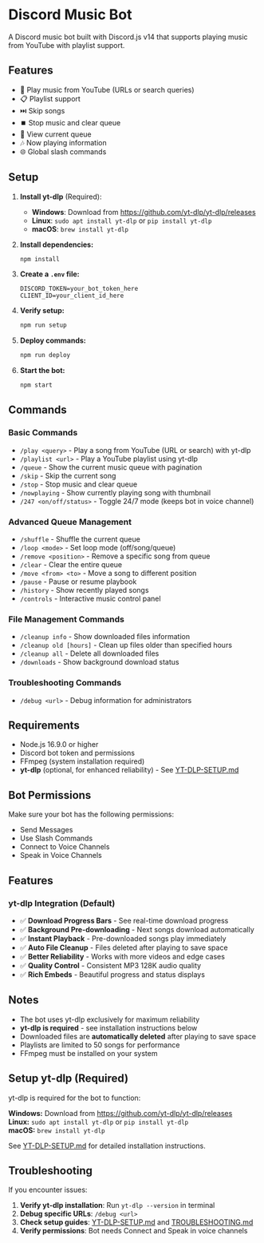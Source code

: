 # Discord Music Bot

A Discord music bot built with Discord.js v14 that supports playing music from YouTube with playlist support.

## Features

- 🎵 Play music from YouTube (URLs or search queries)
- 📋 Playlist support
- ⏭️ Skip songs
- ⏹️ Stop music and clear queue
- 📜 View current queue
- 🎶 Now playing information
- 🌐 Global slash commands

## Setup

1. **Install yt-dlp** (Required):
   - **Windows**: Download from https://github.com/yt-dlp/yt-dlp/releases
   - **Linux**: `sudo apt install yt-dlp` or `pip install yt-dlp`
   - **macOS**: `brew install yt-dlp`

2. **Install dependencies:**
   ```bash
   npm install
   ```

3. **Create a `.env` file:**
   ```
   DISCORD_TOKEN=your_bot_token_here
   CLIENT_ID=your_client_id_here
   ```

4. **Verify setup:**
   ```bash
   npm run setup
   ```

5. **Deploy commands:**
   ```bash
   npm run deploy
   ```

6. **Start the bot:**
   ```bash
   npm start
   ```

## Commands

### Basic Commands
- `/play <query>` - Play a song from YouTube (URL or search) with yt-dlp
- `/playlist <url>` - Play a YouTube playlist using yt-dlp
- `/queue` - Show the current music queue with pagination
- `/skip` - Skip the current song
- `/stop` - Stop music and clear queue
- `/nowplaying` - Show currently playing song with thumbnail
- `/247 <on/off/status>` - Toggle 24/7 mode (keeps bot in voice channel)

### Advanced Queue Management
- `/shuffle` - Shuffle the current queue
- `/loop <mode>` - Set loop mode (off/song/queue)
- `/remove <position>` - Remove a specific song from queue
- `/clear` - Clear the entire queue
- `/move <from> <to>` - Move a song to different position
- `/pause` - Pause or resume playbook
- `/history` - Show recently played songs
- `/controls` - Interactive music control panel

### File Management Commands
- `/cleanup info` - Show downloaded files information
- `/cleanup old [hours]` - Clean up files older than specified hours
- `/cleanup all` - Delete all downloaded files
- `/downloads` - Show background download status

### Troubleshooting Commands
- `/debug <url>` - Debug information for administrators

## Requirements

- Node.js 16.9.0 or higher
- Discord bot token and permissions
- FFmpeg (system installation required)
- **yt-dlp** (optional, for enhanced reliability) - See [YT-DLP-SETUP.md](YT-DLP-SETUP.md)

## Bot Permissions

Make sure your bot has the following permissions:

- Send Messages
- Use Slash Commands
- Connect to Voice Channels
- Speak in Voice Channels

## Features

### yt-dlp Integration (Default)
- ✅ **Download Progress Bars** - See real-time download progress
- ✅ **Background Pre-downloading** - Next songs download automatically
- ✅ **Instant Playback** - Pre-downloaded songs play immediately
- ✅ **Auto File Cleanup** - Files deleted after playing to save space
- ✅ **Better Reliability** - Works with more videos and edge cases
- ✅ **Quality Control** - Consistent MP3 128K audio quality
- ✅ **Rich Embeds** - Beautiful progress and status displays

## Notes

- The bot uses yt-dlp exclusively for maximum reliability
- **yt-dlp is required** - see installation instructions below
- Downloaded files are **automatically deleted** after playing to save space
- Playlists are limited to 50 songs for performance
- FFmpeg must be installed on your system

## Setup yt-dlp (Required)

yt-dlp is required for the bot to function:

**Windows:** Download from https://github.com/yt-dlp/yt-dlp/releases  
**Linux:** `sudo apt install yt-dlp` or `pip install yt-dlp`  
**macOS:** `brew install yt-dlp`

See [YT-DLP-SETUP.md](YT-DLP-SETUP.md) for detailed installation instructions.

## Troubleshooting

If you encounter issues:

1. **Verify yt-dlp installation**: Run `yt-dlp --version` in terminal
2. **Debug specific URLs**: `/debug <url>`
3. **Check setup guides**: [YT-DLP-SETUP.md](YT-DLP-SETUP.md) and [TROUBLESHOOTING.md](TROUBLESHOOTING.md)
4. **Verify permissions**: Bot needs Connect and Speak in voice channels
